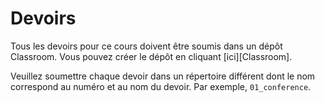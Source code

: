 # Devoirs

Tous les devoirs pour ce cours doivent être soumis dans un dépôt
Classroom. Vous pouvez créer le dépôt en cliquant [ici][Classroom].

[ici]: https://classroom.github.com/a/mtAfc6vj

Veuillez soumettre chaque devoir dans un répertoire différent dont le
nom correspond au numéro et au nom du devoir. Par exemple,
`01_conference`.
